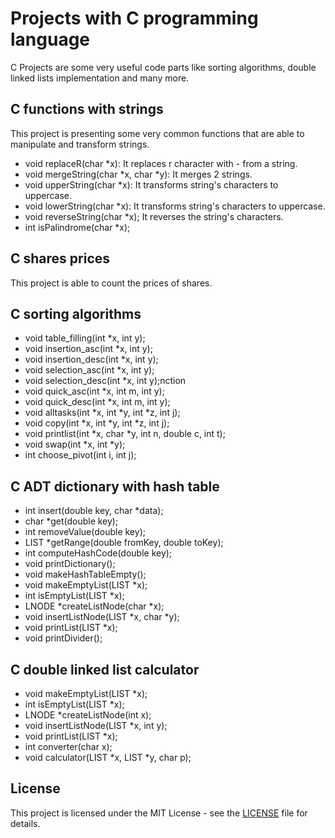 # Projects with C programming language
C Projects are some very useful code parts like sorting algorithms, double linked lists implementation and many more.

## C functions with strings

This project is presenting some very common functions that are able to manipulate and transform strings.

* void replaceR(char *x): It replaces r character with - from a string.
* void mergeString(char *x, char *y): It merges 2 strings.
* void upperString(char *x): It transforms string's characters to uppercase.
* void lowerString(char *x): It transforms string's characters to uppercase.
* void reverseString(char *x); It reverses the string's characters.
* int isPalindrome(char *x);

## C shares prices

This project is able to count the prices of shares.

## C sorting algorithms

* void table_filling(int *x, int y);
* void insertion_asc(int *x, int y);
* void insertion_desc(int *x, int y);
* void selection_asc(int *x, int y);
* void selection_desc(int *x, int y);nction
* void quick_asc(int *x, int m, int y);
* void quick_desc(int *x, int m, int y);
* void alltasks(int *x, int *y, int *z, int j);
* void copy(int *x, int *y, int *z, int j);
* void printlist(int *x, char *y, int n, double c, int t);
* void swap(int *x, int *y);
* int choose_pivot(int i, int j); 

## C ADT dictionary with hash table

* int insert(double key, char *data);
* char *get(double key);
* int removeValue(double key);
* LIST *getRange(double fromKey, double toKey);
* int computeHashCode(double key);
* void printDictionary();
* void makeHashTableEmpty();
* void makeEmptyList(LIST *x);
* int isEmptyList(LIST *x);
* LNODE *createListNode(char *x);
* void insertListNode(LIST *x, char *y);
* void printList(LIST *x);
* void printDivider();

## C double linked list calculator

* void makeEmptyList(LIST *x);
* int isEmptyList(LIST *x);
* LNODE *createListNode(int x);
* void insertListNode(LIST *x, int y);
* void printList(LIST *x);
* int converter(char x);
* void calculator(LIST *x, LIST *y, char p);

## License

This project is licensed under the MIT License - see the [LICENSE](LICENSE) file for details.
